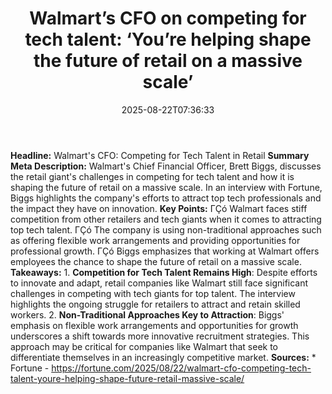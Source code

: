 ﻿---
title: "Walmart’s CFO on competing for tech talent: ‘You’re helping shape the future of retail on a massive scale’"
date: "2025-08-22T07:36:33"
category: "Markets"
summary: ""
slug: "walmarts cfo on competing for tech talent youre helping shap"
source_urls:
  - "https://fortune.com/2025/08/22/walmart-cfo-competing-tech-talent-youre-helping-shape-future-retail-massive-scale/"
seo:
  title: "Walmart’s CFO on competing for tech talent: ‘You’re helping shape the future of retail on a massive scale’ | Hash n Hedge"
  description: ""
  keywords: ["news", "markets", "brief"]
---
**Headline:** Walmart's CFO: Competing for Tech Talent in Retail  **Summary Meta Description:** Walmart's Chief Financial Officer, Brett Biggs, discusses the retail giant's challenges in competing for tech talent and how it is shaping the future of retail on a massive scale. In an interview with Fortune, Biggs highlights the company's efforts to attract top tech professionals and the impact they have on innovation.  **Key Points:**  ΓÇó Walmart faces stiff competition from other retailers and tech giants when it comes to attracting top tech talent. ΓÇó The company is using non-traditional approaches such as offering flexible work arrangements and providing opportunities for professional growth. ΓÇó Biggs emphasizes that working at Walmart offers employees the chance to shape the future of retail on a massive scale.  **Takeaways:**  1. **Competition for Tech Talent Remains High**: Despite efforts to innovate and adapt, retail companies like Walmart still face significant challenges in competing with tech giants for top talent. The interview highlights the ongoing struggle for retailers to attract and retain skilled workers. 2. **Non-Traditional Approaches Key to Attraction**: Biggs' emphasis on flexible work arrangements and opportunities for growth underscores a shift towards more innovative recruitment strategies. This approach may be critical for companies like Walmart that seek to differentiate themselves in an increasingly competitive market.  **Sources:**  * Fortune - https://fortune.com/2025/08/22/walmart-cfo-competing-tech-talent-youre-helping-shape-future-retail-massive-scale/ 
